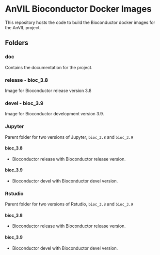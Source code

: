 # AnVIL Bioconductor Docker Images

This repository hosts the code to build the Bioconductor docker images
for the AnVIL project.

## Folders

### doc

Contains the documentation for the project.

### release - bioc_3.8

Image for Bioconductor release version 3.8

### devel - bioc_3.9

Image for Bioconductor development version 3.9.

### Jupyter

Parent folder for two versions of Jupyter, `bioc_3.8` and `bioc_3.9`

#### bioc_3.8
	
* Bioconductor release with Bioconductor release version.

#### bioc_3.9

* Bioconductor devel with Bioconductor devel version.

### Rstudio

Parent folder for two versions of Rstudio, `bioc_3.8` and `bioc_3.9`

#### bioc_3.8
	
* Bioconductor release with Bioconductor release version.

#### bioc_3.9

* Bioconductor devel with Bioconductor devel version.
